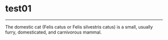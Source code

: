 # test01
----------
The domestic cat (Felis catus or Felis silvestris catus) is a small, usually furry, domesticated, and carnivorous mammal.
